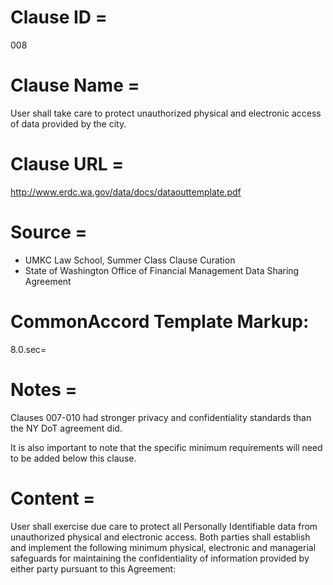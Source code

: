 # Clause ID = 
008

# Clause Name = 
User shall take care to protect unauthorized physical and electronic access of data provided by the city.

# Clause URL = 
http://www.erdc.wa.gov/data/docs/dataouttemplate.pdf

# Source = 
* UMKC Law School, Summer Class Clause Curation
* State of Washington Office of Financial Management Data Sharing Agreement

# CommonAccord Template Markup:   
8.0.sec=

# Notes = 
Clauses 007-010 had stronger privacy and confidentiality standards than the NY DoT agreement did.

It is also important to note that the specific minimum requirements will need to be added below this clause.

# Content = 
User shall exercise due care to protect all Personally Identifiable data from unauthorized physical and electronic access. Both parties shall establish and implement the following minimum physical, electronic and managerial safeguards for maintaining the confidentiality of information provided by either party pursuant to this Agreement:
